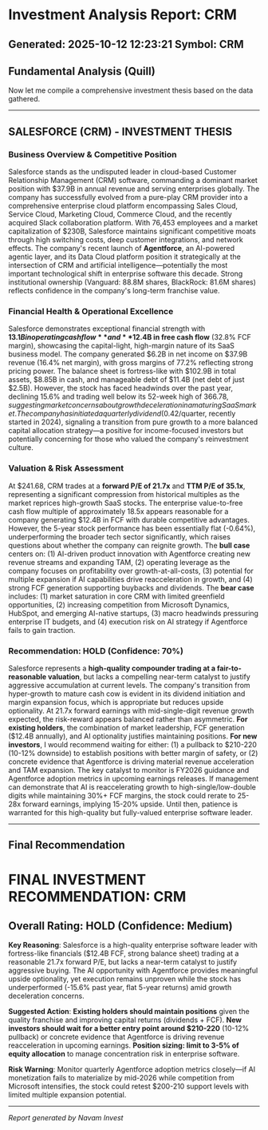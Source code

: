 # Investment Analysis Report: CRM
**Generated:** 2025-10-12 12:23:21
**Symbol:** CRM
---

## Fundamental Analysis (Quill)

Now let me compile a comprehensive investment thesis based on the data gathered.

---

## **SALESFORCE (CRM) - INVESTMENT THESIS**

### **Business Overview & Competitive Position**

Salesforce stands as the undisputed leader in cloud-based Customer Relationship Management (CRM) software, commanding a dominant market position with $37.9B in annual revenue and serving enterprises globally. The company has successfully evolved from a pure-play CRM provider into a comprehensive enterprise cloud platform encompassing Sales Cloud, Service Cloud, Marketing Cloud, Commerce Cloud, and the recently acquired Slack collaboration platform. With 76,453 employees and a market capitalization of $230B, Salesforce maintains significant competitive moats through high switching costs, deep customer integrations, and network effects. The company's recent launch of **Agentforce**, an AI-powered agentic layer, and its Data Cloud platform position it strategically at the intersection of CRM and artificial intelligence—potentially the most important technological shift in enterprise software this decade. Strong institutional ownership (Vanguard: 88.8M shares, BlackRock: 81.6M shares) reflects confidence in the company's long-term franchise value.

### **Financial Health & Operational Excellence**

Salesforce demonstrates exceptional financial strength with **$13.1B in operating cash flow** and **$12.4B in free cash flow** (32.8% FCF margin), showcasing the capital-light, high-margin nature of its SaaS business model. The company generated $6.2B in net income on $37.9B revenue (16.4% net margin), with gross margins of 77.2% reflecting strong pricing power. The balance sheet is fortress-like with $102.9B in total assets, $8.85B in cash, and manageable debt of $11.4B (net debt of just $2.5B). However, the stock has faced headwinds over the past year, declining 15.6% and trading well below its 52-week high of $366.78, suggesting market concerns about growth deceleration in a maturing SaaS market. The company has initiated a quarterly dividend ($0.42/quarter, recently started in 2024), signaling a transition from pure growth to a more balanced capital allocation strategy—a positive for income-focused investors but potentially concerning for those who valued the company's reinvestment culture.

### **Valuation & Risk Assessment**

At $241.68, CRM trades at a **forward P/E of 21.7x** and **TTM P/E of 35.1x**, representing a significant compression from historical multiples as the market reprices high-growth SaaS stocks. The enterprise value-to-free cash flow multiple of approximately 18.5x appears reasonable for a company generating $12.4B in FCF with durable competitive advantages. However, the 5-year stock performance has been essentially flat (-0.64%), underperforming the broader tech sector significantly, which raises questions about whether the company can reignite growth. The **bull case** centers on: (1) AI-driven product innovation with Agentforce creating new revenue streams and expanding TAM, (2) operating leverage as the company focuses on profitability over growth-at-all-costs, (3) potential for multiple expansion if AI capabilities drive reacceleration in growth, and (4) strong FCF generation supporting buybacks and dividends. The **bear case** includes: (1) market saturation in core CRM with limited greenfield opportunities, (2) increasing competition from Microsoft Dynamics, HubSpot, and emerging AI-native startups, (3) macro headwinds pressuring enterprise IT budgets, and (4) execution risk on AI strategy if Agentforce fails to gain traction.

### **Recommendation: HOLD (Confidence: 70%)**

Salesforce represents a **high-quality compounder trading at a fair-to-reasonable valuation**, but lacks a compelling near-term catalyst to justify aggressive accumulation at current levels. The company's transition from hyper-growth to mature cash cow is evident in its dividend initiation and margin expansion focus, which is appropriate but reduces upside optionality. At 21.7x forward earnings with mid-single-digit revenue growth expected, the risk-reward appears balanced rather than asymmetric. **For existing holders**, the combination of market leadership, FCF generation ($12.4B annually), and AI optionality justifies maintaining positions. **For new investors**, I would recommend waiting for either: (1) a pullback to $210-220 (10-12% downside) to establish positions with better margin of safety, or (2) concrete evidence that Agentforce is driving material revenue acceleration and TAM expansion. The key catalyst to monitor is FY2026 guidance and Agentforce adoption metrics in upcoming earnings releases. If management can demonstrate that AI is reaccelerating growth to high-single/low-double digits while maintaining 30%+ FCF margins, the stock could rerate to 25-28x forward earnings, implying 15-20% upside. Until then, patience is warranted for this high-quality but fully-valued enterprise software leader.

---

## Final Recommendation

# FINAL INVESTMENT RECOMMENDATION: CRM

## **Overall Rating: HOLD (Confidence: Medium)**

**Key Reasoning**: Salesforce is a high-quality enterprise software leader with fortress-like financials ($12.4B FCF, strong balance sheet) trading at a reasonable 21.7x forward P/E, but lacks a near-term catalyst to justify aggressive buying. The AI opportunity with Agentforce provides meaningful upside optionality, yet execution remains unproven while the stock has underperformed (-15.6% past year, flat 5-year returns) amid growth deceleration concerns.

**Suggested Action**: **Existing holders should maintain positions** given the quality franchise and improving capital returns (dividends + FCF). **New investors should wait for a better entry point around $210-220** (10-12% pullback) or concrete evidence that Agentforce is driving revenue reacceleration in upcoming earnings. **Position sizing: limit to 3-5% of equity allocation** to manage concentration risk in enterprise software.

**Risk Warning**: Monitor quarterly Agentforce adoption metrics closely—if AI monetization fails to materialize by mid-2026 while competition from Microsoft intensifies, the stock could retest $200-210 support levels with limited multiple expansion potential.

---

*Report generated by Navam Invest*
